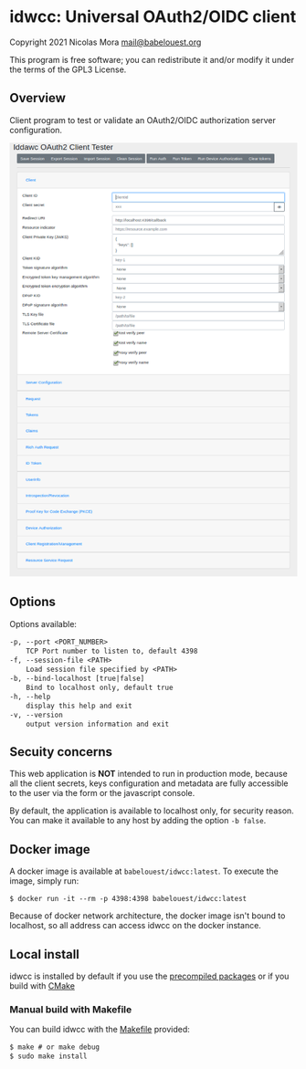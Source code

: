 # idwcc: Universal OAuth2/OIDC client

Copyright 2021 Nicolas Mora <mail@babelouest.org>

This program is free software; you can redistribute it and/or modify it under the terms of the GPL3 License.

## Overview

Client program to test or validate an OAuth2/OIDC authorization server configuration.

![idwcc](idwcc.png)

## Options

Options available:

```shell
-p, --port <PORT_NUMBER>
	TCP Port number to listen to, default 4398
-f, --session-file <PATH>
	Load session file specified by <PATH>
-b, --bind-localhost [true|false]
	Bind to localhost only, default true
-h, --help
	display this help and exit
-v, --version
	output version information and exit
```

## Secuity concerns

This web application is **NOT** intended to run in production mode, because all the client secrets, keys configuration and metadata are fully accessible to the user via the form or the javascript console.

By default, the application is available to localhost only, for security reason. You can make it available to any host by adding the option `-b false`.

## Docker image

A docker image is available at `babelouest/idwcc:latest`. To execute the image, simply run:

```shell
$ docker run -it --rm -p 4398:4398 babelouest/idwcc:latest
```

Because of docker network architecture, the docker image isn't bound to localhost, so all address can access idwcc on the docker instance.

## Local install

idwcc is installed by default if you use the [precompiled packages](https://github.com/babelouest/iddawc/releases/latest) or if you build with [CMake](../../README.md#cmake---multi-architecture)

### Manual build with Makefile

You can build idwcc with the [Makefile](Makefile) provided:

```shell
$ make # or make debug
$ sudo make install
```
